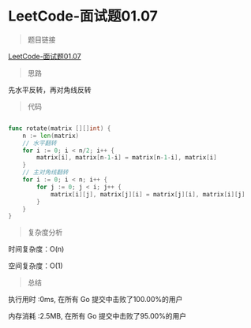 # LeetCode-面试题01.07

>题目链接

[LeetCode-面试题01.07](https://leetcode-cn.com/problems/rotate-matrix-lcci/)

> 思路

先水平反转，再对角线反转

>代码

```go

func rotate(matrix [][]int) {
    n := len(matrix)
    // 水平翻转
    for i := 0; i < n/2; i++ {
        matrix[i], matrix[n-1-i] = matrix[n-1-i], matrix[i]
    }
    // 主对角线翻转
    for i := 0; i < n; i++ {
        for j := 0; j < i; j++ {
            matrix[i][j], matrix[j][i] = matrix[j][i], matrix[i][j]
        }
    }
}

```

>复杂度分析

时间复杂度：O(n)

空间复杂度：O(1)

>总结

执行用时 :0ms, 在所有 Go 提交中击败了100.00%的用户

内存消耗 :2.5MB, 在所有 Go 提交中击败了95.00%的用户
